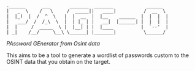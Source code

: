 ```
.______      ___       _______  _______            ______
|   _  \    /   \     /  _____||   ____|          /  __  \
|  |_)  |  /  ^  \   |  |  __  |  |__    ______  |  |  |  |
|   ___/  /  /_\  \  |  | |_ | |   __|  |______| |  |  |  |
|  |     /  _____  \ |  |__| | |  |____          |  `--'  |
| _|    /__/     \__\ \______| |_______|          \______/
```

*PAssword GEnerator from Osint data*

This aims to be a tool to generate a wordlist of passwords custom to the OSINT data that you obtain on the target.

